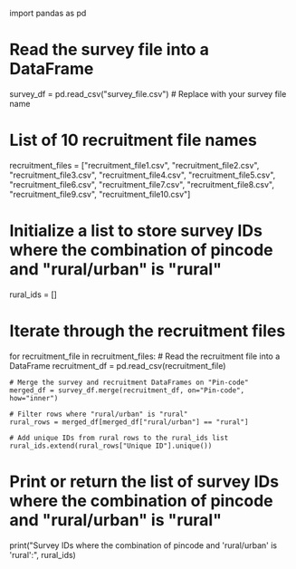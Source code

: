 import pandas as pd

# Read the survey file into a DataFrame
survey_df = pd.read_csv("survey_file.csv")  # Replace with your survey file name

# List of 10 recruitment file names
recruitment_files = ["recruitment_file1.csv", "recruitment_file2.csv", "recruitment_file3.csv", "recruitment_file4.csv", "recruitment_file5.csv",
             "recruitment_file6.csv", "recruitment_file7.csv", "recruitment_file8.csv", "recruitment_file9.csv", "recruitment_file10.csv"]

# Initialize a list to store survey IDs where the combination of pincode and "rural/urban" is "rural"
rural_ids = []

# Iterate through the recruitment files
for recruitment_file in recruitment_files:
    # Read the recruitment file into a DataFrame
    recruitment_df = pd.read_csv(recruitment_file)
    
    # Merge the survey and recruitment DataFrames on "Pin-code"
    merged_df = survey_df.merge(recruitment_df, on="Pin-code", how="inner")
    
    # Filter rows where "rural/urban" is "rural"
    rural_rows = merged_df[merged_df["rural/urban"] == "rural"]
    
    # Add unique IDs from rural rows to the rural_ids list
    rural_ids.extend(rural_rows["Unique ID"].unique())

# Print or return the list of survey IDs where the combination of pincode and "rural/urban" is "rural"
print("Survey IDs where the combination of pincode and 'rural/urban' is 'rural':", rural_ids)
